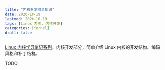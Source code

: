 ```yaml
---
title: "内核开发相关知识"
date: 2020-10-19
lastmod: 2020-10-19
tags: [Linux 内核, 内核开发]
categories: [Kernel]
draft: false
---
```


[Linux 内核学习笔记系列](/posts/kernel/kernel)，内核开发部分，简单介绍 Linux 内核的开发结构、编码风格和补丁结构。

<!--more-->

TODO
